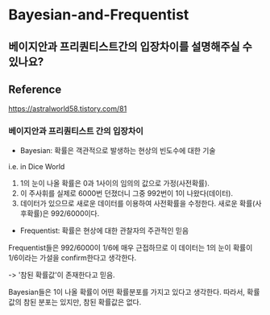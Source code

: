 # Bayesian-and-Frequentist

## 베이지안과 프리퀀티스트간의 입장차이를 설명해주실 수 있나요?

## Reference

<a href="https://astralworld58.tistory.com/81">https://astralworld58.tistory.com/81</a>

### 베이지안과 프리퀀티스트 간의 입장차이

* Bayesian: 
확률은 객관적으로 발생하는 현상의 빈도수에 대한 기술

i.e. in Dice World

1. 1의 눈이 나올 확률은 0과 1사이의 임의의 값으로 가정(사전확률).
2. 이 주사휘를 실제로 6000번 던졌더니 그중 992번이 1이 나왔다(데이터).
3. 데이터가 있으므로 새로운 데이터를 이용하여 사전확률을 수정한다. 새로운 확률(사후확률)은 992/6000이다.

* Frequentist: 
확률은 현상에 대한 관찰자의 주관적인 믿음

Frequentist들은 992/6000이 1/6에 매우 근접하므로 이 데이터는 1의 눈이 확률이 1/6이라는 가설을 confirm한다고 생각한다.

-> '참된 확률값'이 존재한다고 믿음. 

Bayesian들은 1이 나올 확률이 어떤 확률분포를 가지고 있다고 생각한다. 따라서, 확률값의 참된 분포는 있지만, 참된 확률값은 없다.